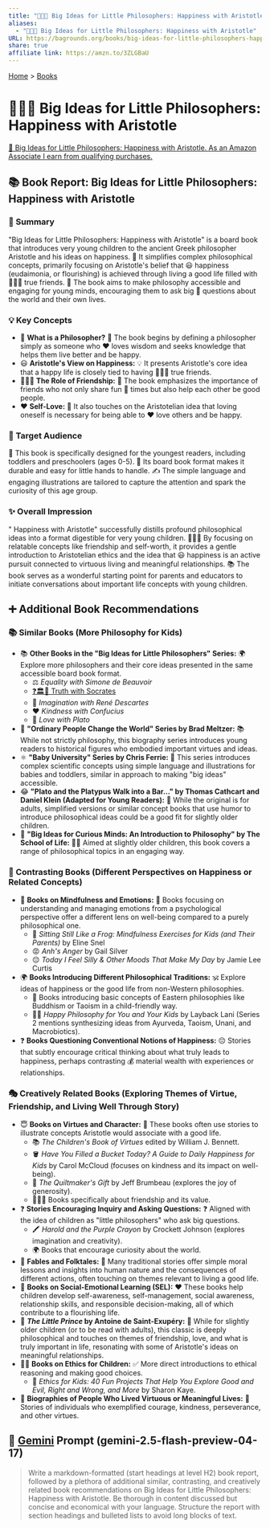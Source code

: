 ```yaml
---
title: "🤔👶😊 Big Ideas for Little Philosophers: Happiness with Aristotle"
aliases:
  - "🤔👶😊 Big Ideas for Little Philosophers: Happiness with Aristotle"
URL: https://bagrounds.org/books/big-ideas-for-little-philosophers-happiness-with-aristotle
share: true
affiliate link: https://amzn.to/3ZLGBaU
---
```

[Home](../index.md) > [Books](./index.md)  
# 🤔👶😊 Big Ideas for Little Philosophers: Happiness with Aristotle  
[🛒 Big Ideas for Little Philosophers: Happiness with Aristotle. As an Amazon Associate I earn from qualifying purchases.](https://amzn.to/3ZLGBaU)  
  
## 📚 Book Report: Big Ideas for Little Philosophers: Happiness with Aristotle  
  
### 📝 Summary  
  
"Big Ideas for Little Philosophers: Happiness with Aristotle" is a board book that introduces very young children to the ancient Greek philosopher Aristotle and his ideas on happiness. 💭 It simplifies complex philosophical concepts, primarily focusing on Aristotle's belief that 😃 happiness (eudaimonia, or flourishing) is achieved through living a good life filled with 🧑‍🤝‍🧑 true friends. 📖 The book aims to make philosophy accessible and engaging for young minds, encouraging them to ask big 🤔 questions about the world and their own lives.  
  
### 💡 Key Concepts  
  
* 🤔 **What is a Philosopher?** 📖 The book begins by defining a philosopher simply as someone who ❤️ loves wisdom and seeks knowledge that helps them live better and be happy.  
* 😃 **Aristotle's View on Happiness:** 💡 It presents Aristotle's core idea that a happy life is closely tied to having 🧑‍🤝‍🧑 true friends.  
* 🧑‍🤝‍🧑 **The Role of Friendship:** 🤝 The book emphasizes the importance of friends who not only share fun 🎉 times but also help each other be good people.  
* ❤️ **Self-Love:** 🥰 It also touches on the Aristotelian idea that loving oneself is necessary for being able to ❤️ love others and be happy.  
  
### 👶 Target Audience  
  
👶 This book is specifically designed for the youngest readers, including toddlers and preschoolers (ages 0-5). 🧱 Its board book format makes it durable and easy for little hands to handle. ✍️ The simple language and engaging illustrations are tailored to capture the attention and spark the curiosity of this age group.  
  
### ✨ Overall Impression  
  
" Happiness with Aristotle" successfully distills profound philosophical ideas into a format digestible for very young children. 🧑‍🤝‍🧑 By focusing on relatable concepts like friendship and self-worth, it provides a gentle introduction to Aristotelian ethics and the idea that 😃 happiness is an active pursuit connected to virtuous living and meaningful relationships. 📚 The book serves as a wonderful starting point for parents and educators to initiate conversations about important life concepts with young children.  
  
## ➕ Additional Book Recommendations  
  
### 📚 Similar Books (More Philosophy for Kids)  
  
* 📚 **Other Books in the "Big Ideas for Little Philosophers" Series:** 🌍 Explore more philosophers and their core ideas presented in the same accessible board book format.  
    * ⚖️ *Equality with Simone de Beauvoir*  
    * [❓🏛️👶 Truth with Socrates](./big-ideas-for-little-philosophers-truth-with-socrates.md)  
    * 🎨 *Imagination with René Descartes*  
    * ❤️ *Kindness with Confucius*  
    * 💞 *Love with Plato*  
* 🦸 **"Ordinary People Change the World" Series by Brad Meltzer:** 📚 While not strictly philosophy, this biography series introduces young readers to historical figures who embodied important virtues and ideas.  
* ⚛️ **"Baby University" Series by Chris Ferrie:** 🔬 This series introduces complex scientific concepts using simple language and illustrations for babies and toddlers, similar in approach to making "big ideas" accessible.  
* 😂 **"Plato and the Platypus Walk into a Bar..." by Thomas Cathcart and Daniel Klein (Adapted for Young Readers):** 🤣 While the original is for adults, simplified versions or similar concept books that use humor to introduce philosophical ideas could be a good fit for slightly older children.  
* 🤔 **"Big Ideas for Curious Minds: An Introduction to Philosophy" by The School of Life:** 🧑‍🏫 Aimed at slightly older children, this book covers a range of philosophical topics in an engaging way.  
  
### 🔄 Contrasting Books (Different Perspectives on Happiness or Related Concepts)  
  
* 🧘 **Books on Mindfulness and Emotions:** 🧠 Books focusing on understanding and managing emotions from a psychological perspective offer a different lens on well-being compared to a purely philosophical one.  
    * 🐸 *Sitting Still Like a Frog: Mindfulness Exercises for Kids (and Their Parents)* by Eline Snel  
    * 😡 *Anh's Anger* by Gail Silver  
    * 😔 *Today I Feel Silly & Other Moods That Make My Day* by Jamie Lee Curtis  
* 🌍 **Books Introducing Different Philosophical Traditions:** 🕉️ Explore ideas of happiness or the good life from non-Western philosophies.  
    * 🧘 Books introducing basic concepts of Eastern philosophies like Buddhism or Taoism in a child-friendly way.  
    * 🧘‍♀️ *Happy Philosophy for You and Your Kids* by Layback Lani (Series 2 mentions synthesizing ideas from Ayurveda, Taoism, Unani, and Macrobiotics).  
* ❓ **Books Questioning Conventional Notions of Happiness:** 😔 Stories that subtly encourage critical thinking about what truly leads to happiness, perhaps contrasting 💰 material wealth with experiences or relationships.  
  
### 🎭 Creatively Related Books (Exploring Themes of Virtue, Friendship, and Living Well Through Story)  
  
* 😇 **Books on Virtues and Character:** 📖 These books often use stories to illustrate concepts Aristotle would associate with a good life.  
    * 📚 *The Children's Book of Virtues* edited by William J. Bennett.  
    * 🪣 *Have You Filled a Bucket Today? A Guide to Daily Happiness for Kids* by Carol McCloud (focuses on kindness and its impact on well-being).  
    * 🎁 *The Quiltmaker's Gift* by Jeff Brumbeau (explores the joy of generosity).  
    * 🧑‍🤝‍🧑 Books specifically about friendship and its value.  
* ❓ **Stories Encouraging Inquiry and Asking Questions:** ❓ Aligned with the idea of children as "little philosophers" who ask big questions.  
    * 🖍️ *Harold and the Purple Crayon* by Crockett Johnson (explores imagination and creativity).  
    * 🌍 Books that encourage curiosity about the world.  
* 🦊 **Fables and Folktales:** 👵 Many traditional stories offer simple moral lessons and insights into human nature and the consequences of different actions, often touching on themes relevant to living a good life.  
* 🤝 **Books on Social-Emotional Learning (SEL):** ❤️ These books help children develop self-awareness, self-management, social awareness, relationship skills, and responsible decision-making, all of which contribute to a flourishing life.  
* 👑 ***The Little Prince* by Antoine de Saint-Exupéry:** 🌟 While for slightly older children (or to be read with adults), this classic is deeply philosophical and touches on themes of friendship, love, and what is truly important in life, resonating with some of Aristotle's ideas on meaningful relationships.  
* 👨‍⚖️ **Books on Ethics for Children:** ✅ More direct introductions to ethical reasoning and making good choices.  
    * 🤔 *Ethics for Kids: 40 Fun Projects That Help You Explore Good and Evil, Right and Wrong, and More* by Sharon Kaye.  
* 🌟 **Biographies of People Who Lived Virtuous or Meaningful Lives:** 📖 Stories of individuals who exemplified courage, kindness, perseverance, and other virtues.  
  
## 💬 [Gemini](../software/gemini.md) Prompt (gemini-2.5-flash-preview-04-17)  
> Write a markdown-formatted (start headings at level H2) book report, followed by a plethora of additional similar, contrasting, and creatively related book recommendations on Big Ideas for Little Philosophers: Happiness with Aristotle. Be thorough in content discussed but concise and economical with your language. Structure the report with section headings and bulleted lists to avoid long blocks of text.